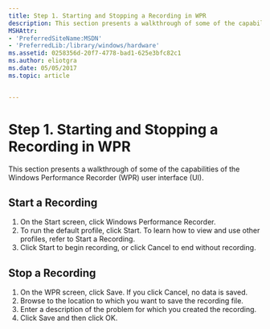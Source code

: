 ```yaml
---
title: Step 1. Starting and Stopping a Recording in WPR
description: This section presents a walkthrough of some of the capabilities of the Windows Performance Recorder (WPR) user interface (UI).
MSHAttr:
- 'PreferredSiteName:MSDN'
- 'PreferredLib:/library/windows/hardware'
ms.assetid: 0258356d-20f7-4778-bad1-625e3bfc82c1
ms.author: eliotgra
ms.date: 05/05/2017
ms.topic: article


---
```


# Step 1. Starting and Stopping a Recording in WPR


This section presents a walkthrough of some of the capabilities of the Windows Performance Recorder (WPR) user interface (UI).

## Start a Recording


1.  On the Start screen, click Windows Performance Recorder.
2.  To run the default profile, click Start. To learn how to view and use other profiles, refer to Start a Recording.
3.  Click Start to begin recording, or click Cancel to end without recording.

## Stop a Recording


1.  On the WPR screen, click Save. If you click Cancel, no data is saved.
2.  Browse to the location to which you want to save the recording file.
3.  Enter a description of the problem for which you created the recording.
4.  Click Save and then click OK.

 

 






